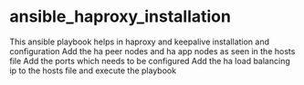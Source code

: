 # ansible_haproxy_installation
This ansible playbook helps in haproxy and keepalive installation and configuration
Add the ha peer nodes and ha app nodes as seen in the hosts file
Add the ports which needs to be configured 
Add the ha load balancing ip to the hosts file and execute the playbook
